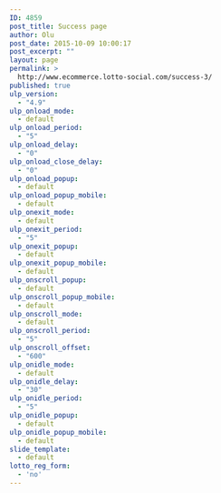 ```yaml
---
ID: 4859
post_title: Success page
author: Olu
post_date: 2015-10-09 10:00:17
post_excerpt: ""
layout: page
permalink: >
  http://www.ecommerce.lotto-social.com/success-3/
published: true
ulp_version:
  - "4.9"
ulp_onload_mode:
  - default
ulp_onload_period:
  - "5"
ulp_onload_delay:
  - "0"
ulp_onload_close_delay:
  - "0"
ulp_onload_popup:
  - default
ulp_onload_popup_mobile:
  - default
ulp_onexit_mode:
  - default
ulp_onexit_period:
  - "5"
ulp_onexit_popup:
  - default
ulp_onexit_popup_mobile:
  - default
ulp_onscroll_popup:
  - default
ulp_onscroll_popup_mobile:
  - default
ulp_onscroll_mode:
  - default
ulp_onscroll_period:
  - "5"
ulp_onscroll_offset:
  - "600"
ulp_onidle_mode:
  - default
ulp_onidle_delay:
  - "30"
ulp_onidle_period:
  - "5"
ulp_onidle_popup:
  - default
ulp_onidle_popup_mobile:
  - default
slide_template:
  - default
lotto_reg_form:
  - 'no'
---
```

<div class="loadShow">[ordered_items]</div>
<div class="spinner"><div></div></div>
<style>
.loadShow {display: none;}
</style>
<script>
$(window).load(function() {
  $(".spinner").hide();
$(".loadShow").fadeIn();
});
</script>